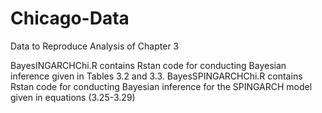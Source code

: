 # Chicago-Data

Data to Reproduce Analysis of Chapter 3

BayesINGARCHChi.R contains Rstan code for conducting Bayesian inference given in Tables 3.2 and 3.3.  BayesSPINGARCHChi.R contains Rstan code for conducting Bayesian inference for the SPINGARCH model given in equations (3.25-3.29)
